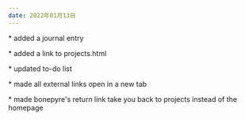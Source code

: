 ```yaml
---
date: 2022年01月13日
---
```

<p>* added a journal entry</p>
<p>* added a link to projects.html</p>
<p>* updated to-do list</p>
<p>* made all external links open in a new tab</p>
<p>* made bonepyre's return link take you back to projects instead of
the homepage</p>